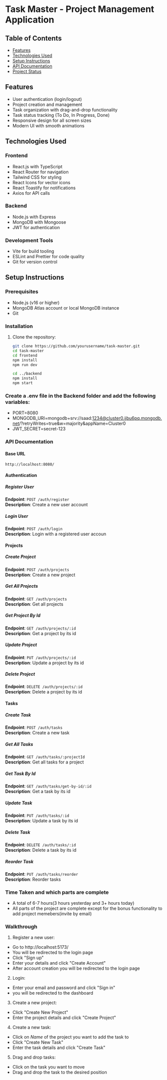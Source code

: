 # Task Master - Project Management Application

## Table of Contents

- [Features](#features)
- [Technologies Used](#technologies-used)
- [Setup Instructions](#setup-instructions)
- [API Documentation](#api-documentation)
- [Project Status](#project-status)

## Features

- User authentication (login/logout)
- Project creation and management
- Task organization with drag-and-drop functionality
- Task status tracking (To Do, In Progress, Done)
- Responsive design for all screen sizes
- Modern UI with smooth animations

## Technologies Used

### Frontend

- React.js with TypeScript
- React Router for navigation
- Tailwind CSS for styling
- React Icons for vector icons
- React Toastify for notifications
- Axios for API calls

### Backend

- Node.js with Express
- MongoDB with Mongoose
- JWT for authentication

### Development Tools

- Vite for build tooling
- ESLint and Prettier for code quality
- Git for version control

## Setup Instructions

### Prerequisites

- Node.js (v16 or higher)
- MongoDB Atlas account or local MongoDB instance
- Git

### Installation

1. Clone the repository:

   ```bash
   git clone https://github.com/yourusername/task-master.git
   cd task-master
   cd frontend
   npm install
   npm run dev

   cd ../backend
   npm install
   npm start
   ```

### Create a .env file in the Backend folder and add the following variables:

- PORT=8080
- MONGODB_URI=mongodb+srv://saad:1234@cluster0.ijbu6pq.mongodb.net/?retryWrites=true&w=majority&appName=Cluster0
- JWT_SECRET=secret-123

### API Documentation

#### Base URL

`http://localhost:8080/`

#### Authentication

##### Register User

**Endpoint**: `POST /auth/register`  
**Description**: Create a new user account

##### Login User

**Endpoint**: `POST /auth/login`  
**Description**: Login with a registered user accoun

#### Projects

##### Create Project

**Endpoint**: `POST /auth/projects`  
**Description**: Create a new project

##### Get All Projects

**Endpoint**: `GET /auth/projects`  
**Description**: Get all projects

##### Get Project By Id

**Endpoint**: `GET /auth/projects/:id`  
**Description**: Get a project by its id

##### Update Project

**Endpoint**: `PUT /auth/projects/:id`  
**Description**: Update a project by its id

##### Delete Project

**Endpoint**: `DELETE /auth/projects/:id`  
**Description**: Delete a project by its id

#### Tasks

##### Create Task

**Endpoint**: `POST /auth/tasks`  
**Description**: Create a new task

##### Get All Tasks

**Endpoint**: `GET /auth/tasks/:projectId`  
**Description**: Get all tasks for a project

##### Get Task By Id

**Endpoint**: `GET /auth/tasks/get-by-id/:id`  
**Description**: Get a task by its id

##### Update Task

**Endpoint**: `PUT /auth/tasks/:id`  
**Description**: Update a task by its id

##### Delete Task

**Endpoint**: `DELETE /auth/tasks/:id`  
**Description**: Delete a task by its id

##### Reorder Task

**Endpoint**: `PUT /auth/tasks/reorder`  
**Description**: Reorder tasks

### Time Taken and which parts are complete

- A total of 6-7 hours(3 hours yesterday and 3+ hours today)
- All parts of the project are complete except for the bonus functionality to add project memebers(invite by email)

### Walkthrough

1. Register a new user:

- Go to http://localhost:5173/
- You will be redirected to the login page
- Click "Sign up"
- Enter your details and click "Create Account"
- After account creation you will be redirected to the login page

2. Login:

- Enter your email and password and click "Sign in"
- you will be redirected to the dashboard

3. Create a new project:

- Click "Create New Project"
- Enter the project details and click "Create Project"

4. Create a new task:

- Click on _Name_ of the project you want to add the task to
- Click "Create New Task"
- Enter the task details and click "Create Task"

5. Drag and drop tasks:

- Click on the task you want to move
- Drag and drop the task to the desired position
